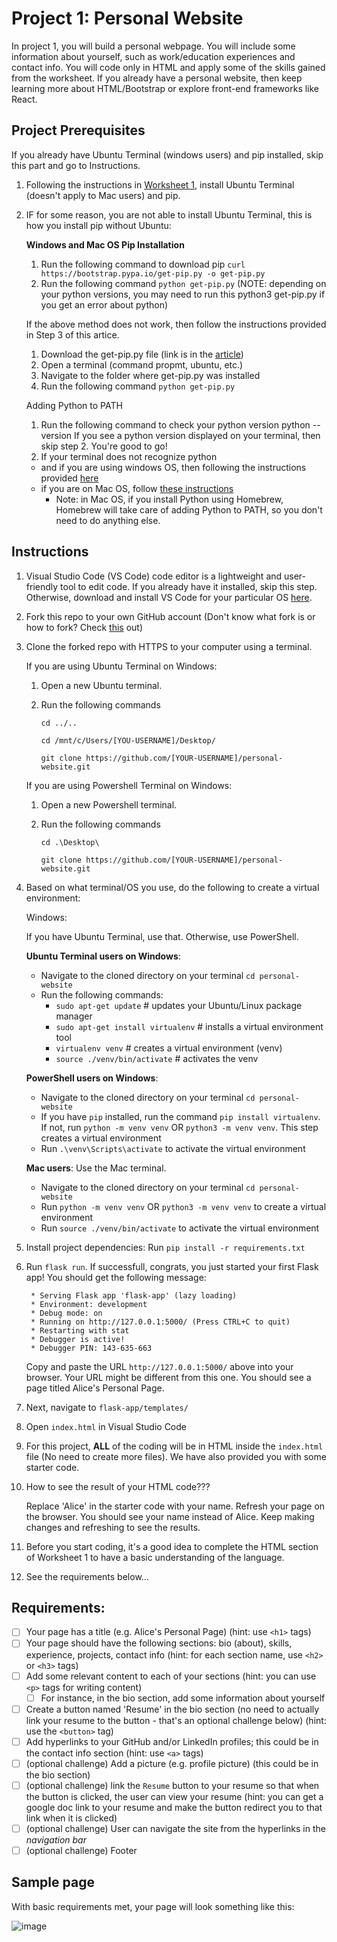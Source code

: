 # Project 1: Personal Website

In project 1, you will build a personal webpage. You will include some information about yourself, such as work/education experiences and contact info. You will code only in HTML and apply some of the skills gained from the worksheet. If you already have a personal website, then keep learning more about HTML/Bootstrap or explore front-end frameworks like React.

## Project Prerequisites
If you already have Ubuntu Terminal (windows users) and pip installed, skip this part and go to Instructions.

1. Following the instructions in [Worksheet 1](https://docs.google.com/document/d/1dExYPt08Xverw7PZkicfQW5H37XQ69UiXMHoycyGV2s/edit?usp=sharing), install Ubuntu Terminal (doesn't apply to Mac users) and pip.
2. IF for some reason, you are not able to install Ubuntu Terminal, this is how you install pip without Ubuntu:

    **Windows and Mac OS Pip Installation**
      1. Run the following command to download pip
      `curl https://bootstrap.pypa.io/get-pip.py -o get-pip.py`
      2. Run the following command
      `python get-pip.py`
      (NOTE: depending on your python versions, you may need to run this python3 get-pip.py if you get an error about python)
      
      If the above method does not work, then follow the instructions provided in Step 3 of this artice.
        
      1. Download the get-pip.py file (link is in the [article](https://www.liquidweb.com/kb/install-pip-windows/))
      2. Open a terminal (command propmt, ubuntu, etc.)
      3. Navigate to the folder where get-pip.py was installed
      4. Run the following command
      `python get-pip.py`
      
      Adding Python to PATH
        
      1. Run the following command to check your python version
      python --version
      If you see a python version displayed on your terminal, then skip step 2. You're good to go!
      2. If your terminal does not recognize python
      - and if you are using windows OS, then following the instructions provided [here](https://www.geeksforgeeks.org/how-to-add-python-to-windows-path/)
      - if you are on Mac OS, follow [these instructions](https://programwithus.com/learn/python/install-python3-mac)
        - Note: in Mac OS, if you install Python using Homebrew, Homebrew will take care of adding Python to PATH, so you don't need to do anything else.

## Instructions
1. Visual Studio Code (VS Code) code editor is a lightweight and user-friendly tool to edit code. If you already have it installed, skip this step. Otherwise, download and install VS Code for your particular OS [here](https://code.visualstudio.com/Download).
2. Fork this repo to your own GitHub account (Don't know what fork is or how to fork? Check [this](https://docs.github.com/get-started/quickstart/fork-a-repo#forking-a-repository) out)
3. Clone the forked repo with HTTPS to your computer using a terminal.
   
   If you are using Ubuntu Terminal on Windows:
   1. Open a new Ubuntu terminal. 
   2. Run the following commands
 
      `cd ../..`
      
      `cd /mnt/c/Users/[YOU-USERNAME]/Desktop/`
      
      `git clone https://github.com/[YOUR-USERNAME]/personal-website.git`

   If you are using Powershell Terminal on Windows:
   1. Open a new Powershell terminal. 
   2. Run the following commands
   
      `cd .\Desktop\`
      
      `git clone https://github.com/[YOUR-USERNAME]/personal-website.git`
   

4. Based on what terminal/OS you use, do the following to create a virtual environment:
  
    Windows:
      
      If you have Ubuntu Terminal, use that. Otherwise, use PowerShell.
      
      **Ubuntu Terminal users on Windows**:
      * Navigate to the cloned directory on your terminal `cd personal-website`
      * Run the following commands: 
        * `sudo apt-get update`  # updates your Ubuntu/Linux package manager
        * `sudo apt-get install virtualenv`   # installs a virtual environment tool
        * `virtualenv venv`  # creates a virtual environment (venv)
        * `source ./venv/bin/activate`  # activates the venv
      
      **PowerShell users on Windows**:
      * Navigate to the cloned directory on your terminal `cd personal-website`
      * If you have `pip` installed, run the command `pip install virtualenv`. If not, run `python -m venv venv` OR `python3 -m venv venv`. This step creates a virtual environment
      * Run `.\venv\Scripts\activate` to activate the virtual environment
    
    **Mac users**: Use the Mac terminal.
      * Navigate to the cloned directory on your terminal `cd personal-website`
      * Run `python -m venv venv` OR `python3 -m venv venv` to create a virtual environment
      * Run `source ./venv/bin/activate` to activate the virtual environment

5. Install project dependencies: Run `pip install -r requirements.txt`
6. Run `flask run`. If successfull, congrats, you just started your first Flask app! You should get the following message:

    ```
     * Serving Flask app 'flask-app' (lazy loading)
     * Environment: development
     * Debug mode: on
     * Running on http://127.0.0.1:5000/ (Press CTRL+C to quit)
     * Restarting with stat
     * Debugger is active!
     * Debugger PIN: 143-635-663
    ```
    Copy and paste the URL `http://127.0.0.1:5000/` above into your browser. Your URL might be different from this one. You should see a page titled Alice's Personal Page.

7. Next, navigate to `flask-app/templates/`
8. Open `index.html` in Visual Studio Code
9. For this project, **ALL** of the coding will be in HTML inside the `index.html` file (No need to create more files). We have also provided you with some starter code.
10. How to see the result of your HTML code???

      Replace 'Alice' in the starter code with your name. Refresh your page on the browser. You should see your name instead of Alice. Keep making changes and refreshing to see the results.
10. Before you start coding, it's a good idea to complete the HTML section of Worksheet 1 to have a basic understanding of the language.
11. See the requirements below...


## Requirements:
- [ ] Your page has a title (e.g. Alice's Personal Page) (hint: use `<h1>` tags)
- [ ] Your page should have the following sections: bio (about), skills, experience, projects, contact info (hint: for each section name, use `<h2>` or `<h3>` tags)
- [ ] Add some relevant content to each of your sections (hint: you can use `<p>` tags for writing content)
  - [ ] For instance, in the bio section, add some information about yourself
- [ ] Create a button named 'Resume' in the bio section (no need to actually link your resume to the button - that's an optional challenge below) (hint: use the `<button>` tag)
- [ ] Add hyperlinks to your GitHub and/or LinkedIn profiles; this could be in the contact info section (hint: use `<a>` tags)
- [ ] (optional challenge) Add a picture (e.g. profile picture) (this could be in the bio section)
- [ ] (optional challenge) link the `Resume` button to your resume so that when the button is clicked, the user can view your resume (hint: you can get a google doc link to your resume and make the button redirect you to that link when it is clicked)
- [ ] (optional challenge) User can navigate the site from the hyperlinks in the _navigation bar_
- [ ] (optional challenge) Footer

## Sample page 
With basic requirements met, your page will look something like this:

![image](https://user-images.githubusercontent.com/44060682/160262534-de2660eb-2599-42a3-8f67-cd9fe1c2a125.png)
